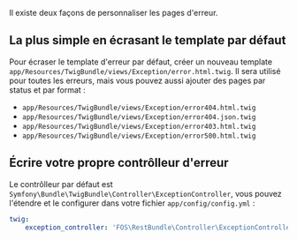 Il existe deux façons de personnaliser les pages d'erreur.

## La plus simple en écrasant le template par défaut

Pour écraser le template d'erreur par défaut, créer un nouveau template `app/Resources/TwigBundle/views/Exception/error.html.twig`.
Il sera utilisé pour toutes les erreurs, mais vous pouvez aussi ajouter des pages par status et par format :

- `app/Resources/TwigBundle/views/Exception/error404.html.twig`
- `app/Resources/TwigBundle/views/Exception/error404.json.twig`
- `app/Resources/TwigBundle/views/Exception/error403.html.twig`
- `app/Resources/TwigBundle/views/Exception/error500.html.twig`

## Écrire votre propre contrôlleur d'erreur

Le contrôlleur par défaut est `Symfony\Bundle\TwigBundle\Controller\ExceptionController`,
vous pouvez l'étendre et le configurer dans votre fichier `app/config/config.yml` :

```yml
twig:
    exception_controller: 'FOS\RestBundle\Controller\ExceptionController::showAction'
```
